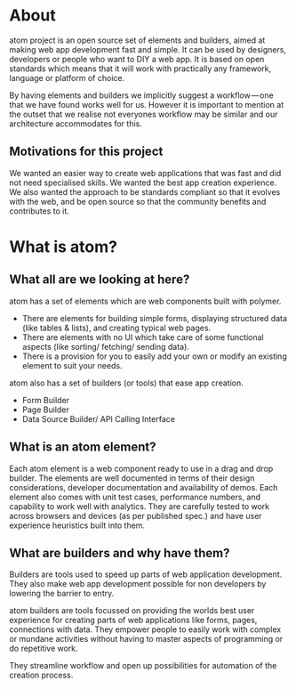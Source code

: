 # About
atom project is an open source set of elements and builders, aimed at making web app development fast and simple. It can be used by designers, developers or people who want to DIY a web app. It is based on open standards which means that it will work with practically any framework, language or platform of choice.

By having elements and builders we implicitly suggest a workflow — one that we have found works well for us. However it is important to mention at the outset that we realise not everyones workflow may be similar and our architecture accommodates for this.

## Motivations for this project 
We wanted an easier way to create web applications that was fast and did not need specialised skills. We wanted the best app creation experience. We also wanted the approach to be standards compliant so that it evolves with the web, and be open source so that the community benefits and contributes to it.

# What is atom? 

## What all are we looking at here? 
atom has a set of elements which are web components built with polymer.

* There are elements for building simple forms, displaying structured data (like tables & lists), and creating typical web pages.
* There are elements with no UI which take care of some functional aspects (like sorting/ fetching/ sending data).
* There is a provision for you to easily add your own or modify an existing element to suit your needs.

atom also has a set of builders (or tools) that ease app creation.

* Form Builder
* Page Builder
* Data Source Builder/ API Calling Interface

## What is an atom element? 
Each atom element is a web component ready to use in a drag and drop builder. The elements are well documented in terms of their design considerations, developer documentation and availability of demos. Each element also comes with unit test cases, performance numbers, and capability to work well with analytics. They are carefully tested to work across browsers and devices (as per published spec.) and have user experience heuristics built into them. 

## What are builders and why have them? 
Builders are tools used to speed up parts of web application development. They also make web app development possible for non developers by lowering the barrier to entry. 

atom builders are tools focussed on providing the worlds best user experience for creating parts of web applications like forms, pages, connections with data. They empower people to easily work with complex or mundane activities without having to master aspects of programming or do repetitive work.

They streamline workflow and open up possibilities for automation of the creation process.
